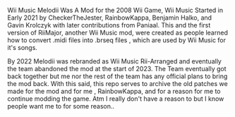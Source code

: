Wii Music Melodii Was A Mod for the 2008 Wii Game, Wii Music Started in Early 2021 
by CheckerTheJester, RainbowKappa, Benjamin Halko, and Gavin Krolczyk
with later contributions from Paniaal. This and the first version of RiiMajor, another Wii Music mod,
were created as people learned how to convert .midi files into .brseq files , which are used by Wii Music for it's songs.

By 2022 Melodii was rebranded as Wii Music Rii-Arranged and eventually the team abandoned the mod at the start of 2023. The Team eventually got back together but me nor the rest of the team has any official plans to bring the mod back. With this said, this repo serves to archive the old patches we made for the mod and for me , RainbowKappa, and for a reason for me to continue modding the game. Atm I really don't have a reason to but I know people want me to for some reason.. 
